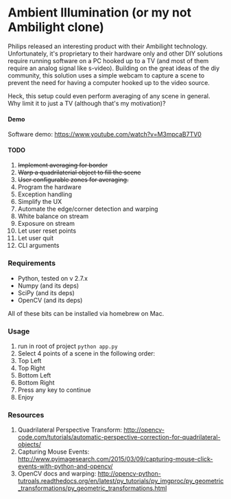Ambient Illumination (or my not Ambilight clone)
=====

Philips released an interesting product with their Ambilight
technology. Unfortunately, it's proprietary to their hardware
only and other DIY solutions require running software on a PC
hooked up to a TV (and most of them require an analog signal
like s-video). Building on the great ideas of the diy community,
this solution uses a simple webcam to capture a scene to prevent
the need for having a computer hooked up to the video source.

Heck, this setup could even perform averaging of any scene in
general. Why limit it to just a TV (although that's my motivation)?

#### Demo
Software demo: https://www.youtube.com/watch?v=M3mpcaB7TV0

#### TODO
1. ~~Implement averaging for border~~
1. ~~Warp a quadrilaterial object to fill the scene~~
1. ~~User configurable zones for averaging.~~
1. Program the hardware
1. Exception handling
1. Simplify the UX
1. Automate the edge/corner detection and warping
1. White balance on stream
1. Exposure on stream
1. Let user reset points
1. Let user quit
1. CLI arguments

### Requirements
* Python, tested on v 2.7.x
* Numpy (and its deps)
* SciPy (and its deps)
* OpenCV (and its deps)

All of these bits can be installed via homebrew on Mac.

### Usage
1. run in root of project `python app.py`
1. Select 4 points of a scene in the following order:
  1. Top Left
  1. Top Right
  1. Bottom Left
  1. Bottom Right
1. Press any key to continue
1. Enjoy

### Resources
1. Quadrilateral Perspective Transform: http://opencv-code.com/tutorials/automatic-perspective-correction-for-quadrilateral-objects/
1. Capturing Mouse Events: http://www.pyimagesearch.com/2015/03/09/capturing-mouse-click-events-with-python-and-opencv/
1. OpenCV docs and warping: http://opencv-python-tutroals.readthedocs.org/en/latest/py_tutorials/py_imgproc/py_geometric_transformations/py_geometric_transformations.html
